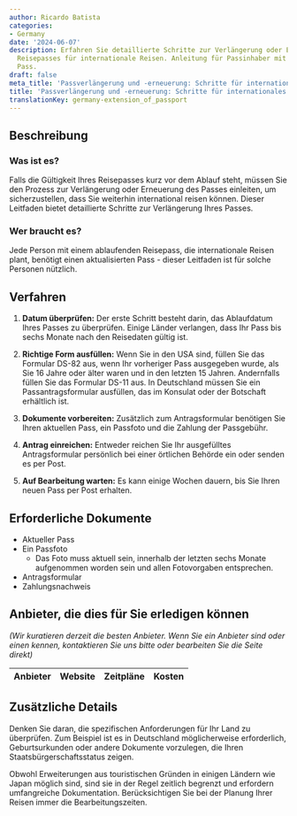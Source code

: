```yaml
---
author: Ricardo Batista
categories:
- Germany
date: '2024-06-07'
description: Erfahren Sie detaillierte Schritte zur Verlängerung oder Erneuerung Ihres
  Reisepasses für internationale Reisen. Anleitung für Passinhaber mit ablaufendem
  Pass.
draft: false
meta_title: 'Passverlängerung und -erneuerung: Schritte für internationales Reisen'
title: 'Passverlängerung und -erneuerung: Schritte für internationales Reisen'
translationKey: germany-extension_of_passport
---
```



## Beschreibung
### Was ist es?
Falls die Gültigkeit Ihres Reisepasses kurz vor dem Ablauf steht, müssen Sie den Prozess zur Verlängerung oder Erneuerung des Passes einleiten, um sicherzustellen, dass Sie weiterhin international reisen können. Dieser Leitfaden bietet detaillierte Schritte zur Verlängerung Ihres Passes.

### Wer braucht es?
Jede Person mit einem ablaufenden Reisepass, die internationale Reisen plant, benötigt einen aktualisierten Pass - dieser Leitfaden ist für solche Personen nützlich.

## Verfahren

1. **Datum überprüfen:** Der erste Schritt besteht darin, das Ablaufdatum Ihres Passes zu überprüfen. Einige Länder verlangen, dass Ihr Pass bis sechs Monate nach den Reisedaten gültig ist.

2. **Richtige Form ausfüllen:** Wenn Sie in den USA sind, füllen Sie das Formular DS-82 aus, wenn Ihr vorheriger Pass ausgegeben wurde, als Sie 16 Jahre oder älter waren und in den letzten 15 Jahren. Andernfalls füllen Sie das Formular DS-11 aus. In Deutschland müssen Sie ein Passantragsformular ausfüllen, das im Konsulat oder der Botschaft erhältlich ist.

3. **Dokumente vorbereiten:** Zusätzlich zum Antragsformular benötigen Sie Ihren aktuellen Pass, ein Passfoto und die Zahlung der Passgebühr.

4. **Antrag einreichen:** Entweder reichen Sie Ihr ausgefülltes Antragsformular persönlich bei einer örtlichen Behörde ein oder senden es per Post.

5. **Auf Bearbeitung warten:** Es kann einige Wochen dauern, bis Sie Ihren neuen Pass per Post erhalten.

## Erforderliche Dokumente
- Aktueller Pass
- Ein Passfoto
  - Das Foto muss aktuell sein, innerhalb der letzten sechs Monate aufgenommen worden sein und allen Fotovorgaben entsprechen.
- Antragsformular
- Zahlungsnachweis

## Anbieter, die dies für Sie erledigen können

_(Wir kuratieren derzeit die besten Anbieter. Wenn Sie ein Anbieter sind oder einen kennen, kontaktieren Sie uns bitte oder bearbeiten Sie die Seite direkt)_

| Anbieter | Website | Zeitpläne | Kosten |
| --------------- | --------------- | :-------------: | :-------------: |

## Zusätzliche Details

Denken Sie daran, die spezifischen Anforderungen für Ihr Land zu überprüfen. Zum Beispiel ist es in Deutschland möglicherweise erforderlich, Geburtsurkunden oder andere Dokumente vorzulegen, die Ihren Staatsbürgerschaftsstatus zeigen.

Obwohl Erweiterungen aus touristischen Gründen in einigen Ländern wie Japan möglich sind, sind sie in der Regel zeitlich begrenzt und erfordern umfangreiche Dokumentation. Berücksichtigen Sie bei der Planung Ihrer Reisen immer die Bearbeitungszeiten.